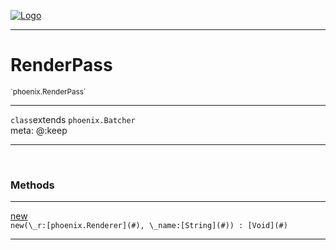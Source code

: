 
[![Logo](../../images/logo.png)](../../api/index.html)

---



<h1>RenderPass</h1>
<small>`phoenix.RenderPass`</small>



---

`class`extends <code><span>phoenix.Batcher</span></code>
<span class="meta">
<br/>meta: @:keep
</span>


---


&nbsp;
&nbsp;










<h3>Methods</h3> <hr/><span class="method apipage">
            <a name="new"><a class="lift" href="#new">new</a></a><div class="clear"></div>
            <code class="signature apipage">new(\_r:[phoenix.Renderer](#)<span></span>, \_name:[String](#)<span></span>) : [Void](#)</code><br/><span class="small_desc_flat"></span>
        </span>
    






---

&nbsp;
&nbsp;
&nbsp;
&nbsp;